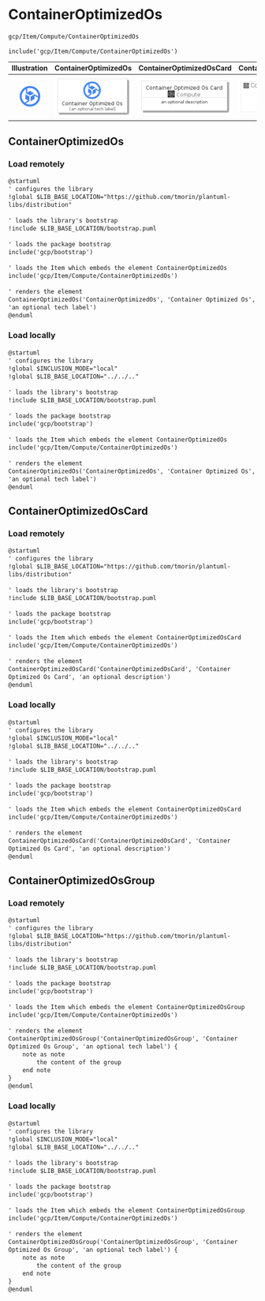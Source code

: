 # ContainerOptimizedOs


```text
gcp/Item/Compute/ContainerOptimizedOs
```

```text
include('gcp/Item/Compute/ContainerOptimizedOs')
```



| Illustration | ContainerOptimizedOs | ContainerOptimizedOsCard | ContainerOptimizedOsGroup |
| :---: | :---: | :---: | :---: |
| ![illustration for Illustration](../../../gcp/Item/Compute/ContainerOptimizedOs.png) | ![illustration for ContainerOptimizedOs](../../../gcp/Item/Compute/ContainerOptimizedOs.Local.png) | ![illustration for ContainerOptimizedOsCard](../../../gcp/Item/Compute/ContainerOptimizedOsCard.Local.png) | ![illustration for ContainerOptimizedOsGroup](../../../gcp/Item/Compute/ContainerOptimizedOsGroup.Local.png) |




## ContainerOptimizedOs

### Load remotely
```plantuml
@startuml
' configures the library
!global $LIB_BASE_LOCATION="https://github.com/tmorin/plantuml-libs/distribution"

' loads the library's bootstrap
!include $LIB_BASE_LOCATION/bootstrap.puml

' loads the package bootstrap
include('gcp/bootstrap')

' loads the Item which embeds the element ContainerOptimizedOs
include('gcp/Item/Compute/ContainerOptimizedOs')

' renders the element
ContainerOptimizedOs('ContainerOptimizedOs', 'Container Optimized Os', 'an optional tech label')
@enduml
```

### Load locally
```plantuml
@startuml
' configures the library
!global $INCLUSION_MODE="local"
!global $LIB_BASE_LOCATION="../../.."

' loads the library's bootstrap
!include $LIB_BASE_LOCATION/bootstrap.puml

' loads the package bootstrap
include('gcp/bootstrap')

' loads the Item which embeds the element ContainerOptimizedOs
include('gcp/Item/Compute/ContainerOptimizedOs')

' renders the element
ContainerOptimizedOs('ContainerOptimizedOs', 'Container Optimized Os', 'an optional tech label')
@enduml
```

## ContainerOptimizedOsCard

### Load remotely
```plantuml
@startuml
' configures the library
!global $LIB_BASE_LOCATION="https://github.com/tmorin/plantuml-libs/distribution"

' loads the library's bootstrap
!include $LIB_BASE_LOCATION/bootstrap.puml

' loads the package bootstrap
include('gcp/bootstrap')

' loads the Item which embeds the element ContainerOptimizedOsCard
include('gcp/Item/Compute/ContainerOptimizedOs')

' renders the element
ContainerOptimizedOsCard('ContainerOptimizedOsCard', 'Container Optimized Os Card', 'an optional description')
@enduml
```

### Load locally
```plantuml
@startuml
' configures the library
!global $INCLUSION_MODE="local"
!global $LIB_BASE_LOCATION="../../.."

' loads the library's bootstrap
!include $LIB_BASE_LOCATION/bootstrap.puml

' loads the package bootstrap
include('gcp/bootstrap')

' loads the Item which embeds the element ContainerOptimizedOsCard
include('gcp/Item/Compute/ContainerOptimizedOs')

' renders the element
ContainerOptimizedOsCard('ContainerOptimizedOsCard', 'Container Optimized Os Card', 'an optional description')
@enduml
```

## ContainerOptimizedOsGroup

### Load remotely
```plantuml
@startuml
' configures the library
!global $LIB_BASE_LOCATION="https://github.com/tmorin/plantuml-libs/distribution"

' loads the library's bootstrap
!include $LIB_BASE_LOCATION/bootstrap.puml

' loads the package bootstrap
include('gcp/bootstrap')

' loads the Item which embeds the element ContainerOptimizedOsGroup
include('gcp/Item/Compute/ContainerOptimizedOs')

' renders the element
ContainerOptimizedOsGroup('ContainerOptimizedOsGroup', 'Container Optimized Os Group', 'an optional tech label') {
    note as note
        the content of the group
    end note
}
@enduml
```

### Load locally
```plantuml
@startuml
' configures the library
!global $INCLUSION_MODE="local"
!global $LIB_BASE_LOCATION="../../.."

' loads the library's bootstrap
!include $LIB_BASE_LOCATION/bootstrap.puml

' loads the package bootstrap
include('gcp/bootstrap')

' loads the Item which embeds the element ContainerOptimizedOsGroup
include('gcp/Item/Compute/ContainerOptimizedOs')

' renders the element
ContainerOptimizedOsGroup('ContainerOptimizedOsGroup', 'Container Optimized Os Group', 'an optional tech label') {
    note as note
        the content of the group
    end note
}
@enduml
```

